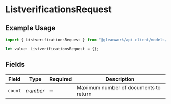 # ListverificationsRequest

## Example Usage

```typescript
import { ListverificationsRequest } from "@gleanwork/api-client/models/operations";

let value: ListverificationsRequest = {};
```

## Fields

| Field                                 | Type                                  | Required                              | Description                           |
| ------------------------------------- | ------------------------------------- | ------------------------------------- | ------------------------------------- |
| `count`                               | *number*                              | :heavy_minus_sign:                    | Maximum number of documents to return |